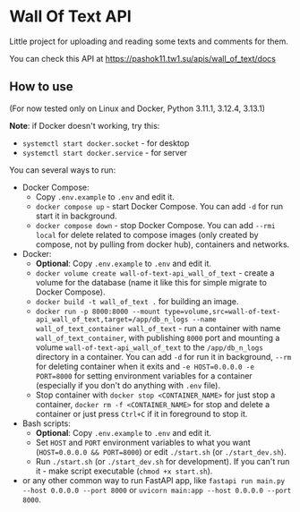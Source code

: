 # Wall Of Text API
Little project for uploading and reading some texts and comments for them.

You can check this API at https://pashok11.tw1.su/apis/wall_of_text/docs
## How to use
(For now tested only on Linux and Docker, Python 3.11.1, 3.12.4, 3.13.1)

**Note**: if Docker doesn't working, try this:
- `systemctl start docker.socket` - for desktop
- `systemctl start docker.service` - for server

You can several ways to run:
- Docker Compose:
    - Copy `.env.example` to `.env` and edit it.
    - `docker compose up` - start Docker Compose. You can add `-d` for run start it in background.
    - `docker compose down` - stop Docker Compose. You can add `--rmi local` for delete related to compose images (only created by compose, not by pulling from docker hub), containers and networks.
- Docker:
    - **Optional**: Copy `.env.example` to `.env` and edit it.
    - `docker volume create wall-of-text-api_wall_of_text` - create a volume for the database (name it like this for simple migrate to Docker Compose).
    - `docker build -t wall_of_text .` for building an image.
    - `docker run -p 8000:8000 --mount type=volume,src=wall-of-text-api_wall_of_text,target=/app/db_n_logs --name wall_of_text_container wall_of_text` - run a container with name `wall_of_text_container`, with publishing `8000` port and mounting a volume `wall-of-text-api_wall_of_text` to the `/app/db_n_logs` directory in a container. You can add `-d` for run it in background, `--rm` for deleting container when it exits and `-e HOST=0.0.0.0 -e PORT=8000` for setting environment variables for a container (especially if you don't do anything with `.env` file).
    - Stop container with `docker stop <CONTAINER_NAME>` for just stop a container, `docker rm -f <CONTAINER_NAME>` for stop and delete a container or just press `Ctrl+C` if it in foreground to stop it.
- Bash scripts:
    - **Optional**: Copy `.env.example` to `.env` and edit it.
    - Set `HOST` and `PORT` environment variables to what you want (`HOST=0.0.0.0 && PORT=8000`) or edit `./start.sh` (or `./start_dev.sh`).
    - Run `./start.sh` (or `./start_dev.sh` for development). If you can't run it - make script executable (`chmod +x start.sh`).
- or any other common way to run FastAPI app, like `fastapi run main.py --host 0.0.0.0 --port 8000` or `uvicorn main:app --host 0.0.0.0 --port 8000`.